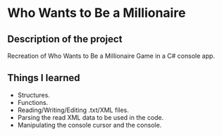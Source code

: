 # Who Wants to Be a Millionaire
## Description of the project
Recreation of Who Wants to Be a Millionaire Game in a C# console app.
## Things I learned
* Structures.
* Functions.
* Reading/Writing/Editing .txt/XML files.
* Parsing the read XML data to be used in the code.
* Manipulating the console cursor and the console.
